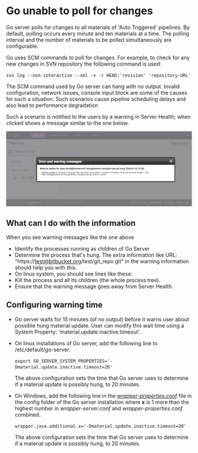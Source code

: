 # Go unable to poll for changes

Go server polls for changes to all materials of 'Auto Triggered' pipelines. By default, polling occurs every minute and ten materials at a time. The polling interval and the number of materials to be polled simultaneously are configurable.

Go uses SCM commands to poll for changes. For example, to check for any new changes in SVN repository the following command is used:

``` {.code}
svn log --non-interactive --xml -v -r HEAD:'revision' 'repository-URL'
```

The SCM command used by Go server can hang with no output. Invalid configuration, network issues, console input block are some of the causes for such a situation. Such scenarios cause pipeline scheduling delays and also lead to performance degradation

Such a scenario is notified to the users by a warning in Server Health; when clicked shows a message similar to the one below.

![](../resources/images/material_update_hung.png)

## What can I do with the information

When you see warning messages like the one above

-   Identify the processes running as children of Go Server
-   Determine the process that's hung. The extra information like URL: "https://test@bitbucket.org/test/git_repo.git" in the warning information should help you with this.
-   On linux system, you should see lines like these:
-   Kill the process and all its children (the whole process tree).
-   Ensure that the warning message goes away from Server Health.

## Configuring warning time

-   Go server waits for 15 minutes (of no output) before it warns user about possible hung material update. User can modify this wait time using a System Property: 'material.update.inactive.timeout'.
-   On linux installations of Go server, add the following line to /etc/default/go-server.

    ``` {.code}
    export GO_SERVER_SYSTEM_PROPERTIES='-Dmaterial.update.inactive.timeout=20'
    ```

    The above configuration sets the time that Go server uses to determine if a material update is possibly hung, to 20 minutes.

-   On Windows, add the following line in the *[wrapper-properties.conf](../installation/installing_go_server.md)* file in the config folder of the Go server installation where **x** is 1 more than the highest number in *wrapper-server.conf* and *wrapper-properties.conf* combined.

    ``` {.code}
    wrapper.java.additional.x='-Dmaterial.update.inactive.timeout=20'
    ```

    The above configuration sets the time that Go server uses to determine if a material update is possibly hung, to 20 minutes.